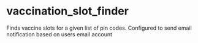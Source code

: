 # vaccination_slot_finder
Finds vaccine slots for a given list of pin codes. Configured to send email notification based on users email account
